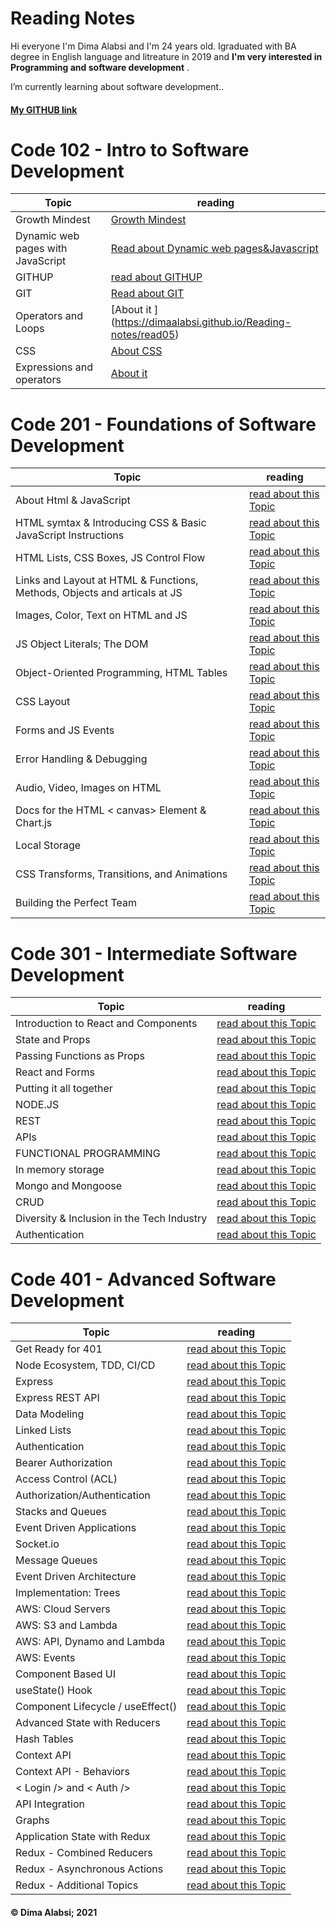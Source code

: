 # Reading Notes

Hi everyone I'm Dima Alabsi and I'm 24 years old. Igraduated with BA degree in English language and litreature in 2019 and **I'm very interested in Programming and software development** .

  I’m currently learning about software development..

#### [My GITHUB link](https://github.com/DimaAlabsi)


# Code 102 - Intro to Software Development

| Topic    | reading |
| ----------- | ----------- |
| Growth Mindest   | [Growth Mindest](https://dimaalabsi.github.io/Reading-notes/growth%20mindest)       |
|   Dynamic web pages with JavaScript      | [ Read about Dynamic web pages&Javascript](https://dimaalabsi.github.io/Reading-notes/read44  )
|GITHUP| [read about GITHUP](https://dimaalabsi.github.io/Reading-notes/read01) |
|GIT|[Read about GIT](https://dimaalabsi.github.io/Reading-notes/read02)|
  |Operators and Loops|[About it ] (<https://dimaalabsi.github.io/Reading-notes/read05>)|
 |CSS |[About CSS](https://dimaalabsi.github.io/Reading-notes/read6)|
 |Expressions and operators|[About it](https://dimaalabsi.github.io/Reading-notes/read7)|
  
# Code 201 - Foundations of Software Development

   | Topic    | reading |
| ----------- | ----------- |
|About Html & JavaScript|[read about this Topic](https://dimaalabsi.github.io/Reading-notes/class01)|
|  HTML symtax & Introducing CSS & Basic JavaScript Instructions|[read about this Topic](https://dimaalabsi.github.io/Reading-notes/class02)|
| HTML Lists, CSS Boxes, JS Control Flow|[read about this Topic](https://dimaalabsi.github.io/Reading-notes/class03) |
|Links and Layout at HTML & Functions, Methods, Objects and articals at JS | [read about this Topic](https://dimaalabsi.github.io/Reading-notes/class04) |
| Images, Color, Text on HTML and JS|[read about this Topic](https://dimaalabsi.github.io/Reading-notes/class05)|
| JS Object Literals; The DOM|[read about this Topic](https://dimaalabsi.github.io/Reading-notes/class06)|
| Object-Oriented Programming, HTML Tables  |[read about this Topic](https://dimaalabsi.github.io/Reading-notes/class07)|
| CSS Layout|[read about this Topic](https://dimaalabsi.github.io/Reading-notes/class08)|
|  Forms and JS Events|[read about this Topic](https://dimaalabsi.github.io/Reading-notes/class09)|
|Error Handling & Debugging |[read about this Topic](https://dimaalabsi.github.io/Reading-notes/class10) |
| Audio, Video, Images on HTML|[read about this Topic](https://dimaalabsi.github.io/Reading-notes/class11) |
|Docs for the HTML < canvas> Element & Chart.js|[read about this Topic](https://dimaalabsi.github.io/Reading-notes/class12) |
|Local Storage|[read about this Topic](https://dimaalabsi.github.io/Reading-notes/class13) |
| CSS Transforms, Transitions, and Animations|[read about this Topic](https://dimaalabsi.github.io/Reading-notes/class13) |
|Building the Perfect Team|[read about this Topic](https://dimaalabsi.github.io/Reading-notes/class14b) |

# Code 301 - Intermediate Software Development


 | Topic    | reading |
| ----------- | ----------- |
|Introduction to React and Components|[read about this Topic](https://dimaalabsi.github.io/Reading-notes/read1) |
| State and Props | [read about this Topic](https://dimaalabsi.github.io/Reading-notes/read2) |
| Passing Functions as Props |[read about this Topic](https://dimaalabsi.github.io/Reading-notes/read3) |
|React and Forms |[read about this Topic](https://dimaalabsi.github.io/Reading-notes/read4) |
| Putting it all together |[read about this Topic](https://dimaalabsi.github.io/Reading-notes/read5) |
| NODE.JS |[read about this Topic](https://dimaalabsi.github.io/Reading-notes/read6) |
| REST|[read about this Topic](https://dimaalabsi.github.io/Reading-notes/read7)|
| APIs|[read about this Topic](https://dimaalabsi.github.io/Reading-notes/read8)|
| FUNCTIONAL PROGRAMMING|[read about this Topic](https://dimaalabsi.github.io/Reading-notes/read9)|
|In memory storage|[read about this Topic](https://dimaalabsi.github.io/Reading-notes/read.10)|
|Mongo and Mongoose|[read about this Topic](https://dimaalabsi.github.io/Reading-notes/read11)|
|CRUD|[read about this Topic](https://dimaalabsi.github.io/Reading-notes/read.12)|
|Diversity & Inclusion in the Tech Industry|[read about this Topic](https://dimaalabsi.github.io/Reading-notes/read.13)|
|Authentication|[read about this Topic](https://dimaalabsi.github.io/Reading-notes/read.14)|



# Code 401 - Advanced Software Development

| Topic    | reading |
| ----------- | ----------- |
|Get Ready for 401|[read about this Topic](https://dimaalabsi.github.io/Reading-notes/prep401)|
|Node Ecosystem, TDD, CI/CD|[read about this Topic](https://dimaalabsi.github.io/Reading-notes/read401)|
|Express|[read about this Topic](https://dimaalabsi.github.io/Reading-notes/read402)|
| Express REST API|[read about this Topic](https://dimaalabsi.github.io/Reading-notes/read403)|
| Data Modeling|[read about this Topic](https://dimaalabsi.github.io/Reading-notes/read404)|
| Linked Lists|[read about this Topic](https://dimaalabsi.github.io/Reading-notes/read405)|
| Authentication|[read about this Topic](https://dimaalabsi.github.io/Reading-notes/read406)|
|Bearer Authorization|[read about this Topic](https://dimaalabsi.github.io/Reading-notes/read407)|
|Access Control (ACL)|[read about this Topic](https://dimaalabsi.github.io/Reading-notes/read408)|
|Authorization/Authentication|[read about this Topic](https://dimaalabsi.github.io/Reading-notes/read409)|
|Stacks and Queues|[read about this Topic](https://dimaalabsi.github.io/Reading-notes/read410)|
|Event Driven Applications|[read about this Topic](https://dimaalabsi.github.io/Reading-notes/read411)|
| Socket.io|[read about this Topic](https://dimaalabsi.github.io/Reading-notes/read412)|
| Message Queues|[read about this Topic](https://dimaalabsi.github.io/Reading-notes/read413)|
|Event Driven Architecture|[read about this Topic](https://dimaalabsi.github.io/Reading-notes/read414)|
|Implementation: Trees|[read about this Topic](https://dimaalabsi.github.io/Reading-notes/read4.15)|
|AWS: Cloud Servers|[read about this Topic](https://dimaalabsi.github.io/Reading-notes/read416)|
|AWS: S3 and Lambda|[read about this Topic](https://dimaalabsi.github.io/Reading-notes/read417)|
|AWS: API, Dynamo and Lambda|[read about this Topic](https://dimaalabsi.github.io/Reading-notes/read418)|
|AWS: Events|[read about this Topic](https://dimaalabsi.github.io/Reading-notes/read419)|
|Component Based UI|[read about this Topic](https://dimaalabsi.github.io/Reading-notes/read426)|
|useState() Hook|[read about this Topic](https://dimaalabsi.github.io/Reading-notes/read427)|
|Component Lifecycle / useEffect()|[read about this Topic](https://dimaalabsi.github.io/Reading-notes/read428)|
|Advanced State with Reducers|[read about this Topic](https://dimaalabsi.github.io/Reading-notes/read429)|
|Hash Tables|[read about this Topic](https://dimaalabsi.github.io/Reading-notes/read430)|
|Context API|[read about this Topic](https://dimaalabsi.github.io/Reading-notes/read431)|
|Context API - Behaviors|[read about this Topic](https://dimaalabsi.github.io/Reading-notes/read432)|
|  < Login /> and < Auth />|[read about this Topic](https://dimaalabsi.github.io/Reading-notes/read433)|
|  API Integration|[read about this Topic](https://dimaalabsi.github.io/Reading-notes/read434)|
|Graphs|[read about this Topic](https://dimaalabsi.github.io/Reading-notes/read435)|
|Application State with Redux|[read about this Topic](https://dimaalabsi.github.io/Reading-notes/read436)|
|Redux - Combined Reducers|[read about this Topic](https://dimaalabsi.github.io/Reading-notes/read437)|
|Redux - Asynchronous Actions|[read about this Topic](https://dimaalabsi.github.io/Reading-notes/read438)|
|Redux - Additional Topics|[read about this Topic](https://dimaalabsi.github.io/Reading-notes/read439)|








                                                  

#### &copy; Dima Alabsi; 2021
